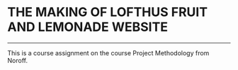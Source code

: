 # THE MAKING OF LOFTHUS FRUIT AND LEMONADE WEBSITE
--------------------------------------------------

This is a course assignment on the course Project Methodology from Noroff.


